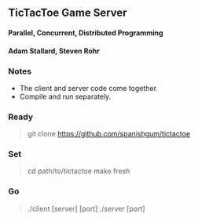 ##  TicTacToe Game Server
####  Parallel, Concurrent, Distributed Programming
####  Adam Stallard, Steven Rohr


### Notes

*  The client and server code come together.
*  Compile and run separately.



### Ready

  > git clone https://github.com/spanishgum/tictactoe



### Set

  >   cd path/to/tictactoe
  >   make fresh



### Go

  > ./client [server] [port]
  > ./server [port]
